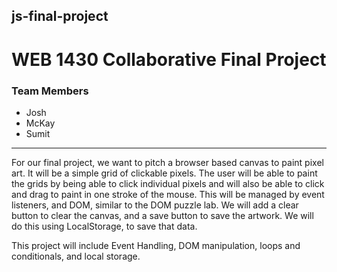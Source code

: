 ## js-final-project
# WEB 1430 Collaborative Final Project

### Team Members
- Josh
- McKay
- Sumit

---

For our final project, we want to pitch a browser based canvas to paint pixel art. It will be a simple grid of clickable pixels. The user will be able to paint the grids by being able to click individual pixels and will also be able to click and drag to paint in one stroke of the mouse. This will be managed by event listeners, and DOM, similar to the DOM puzzle lab. We will add a clear button to clear the canvas, and a save button to save the artwork. We will do this using LocalStorage, to save that data. 

This project will include Event Handling, DOM manipulation, loops and conditionals, and local storage. 